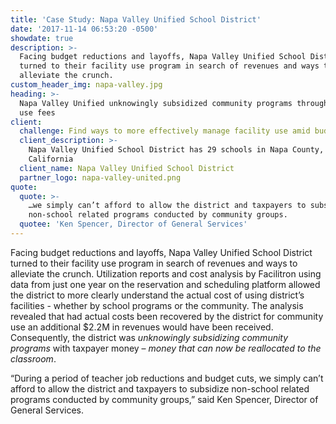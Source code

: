 ```yaml
---
title: 'Case Study: Napa Valley Unified School District'
date: '2017-11-14 06:53:20 -0500'
showdate: true
description: >-
  Facing budget reductions and layoffs, Napa Valley Unified School District
  turned to their facility use program in search of revenues and ways to
  alleviate the crunch.
custom_header_img: napa-valley.jpg
heading: >-
  Napa Valley Unified unknowingly subsidized community programs through facility
  use fees
client:
  challenge: Find ways to more effectively manage facility use amid budget crunch
  client_description: >-
    Napa Valley Unified School District has 29 schools in Napa County,
    California
  client_name: Napa Valley Unified School District
  partner_logo: napa-valley-united.png
quote:
  quote: >-
    …we simply can’t afford to allow the district and taxpayers to subsidize
    non-school related programs conducted by community groups.
  quotee: 'Ken Spencer, Director of General Services'
---
```

Facing budget reductions and layoffs, Napa Valley Unified School District turned to their facility use program in search of revenues and ways to alleviate the crunch. Utilization reports and cost analysis by Facilitron using data from just one year on the reservation and scheduling platform allowed the district to more clearly understand the actual cost of using district’s facilities - whether by school programs or the community. The analysis revealed that had actual costs been recovered by the district for community use an additional $2.2M in revenues would have been received. Consequently, the district was _unknowingly subsidizing community programs_ with taxpayer money – _money that can now be reallocated to the classroom_.

“During a period of teacher job reductions and budget cuts, we simply can’t afford to allow the district and taxpayers to subsidize non-school related programs conducted by community groups,” said Ken Spencer, Director of General Services.
